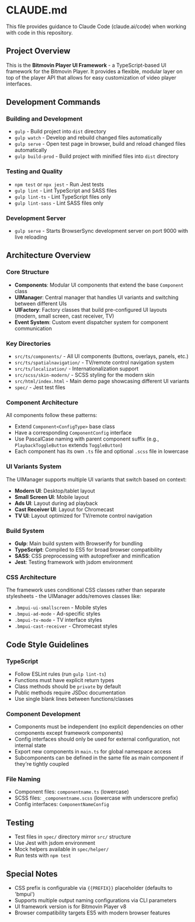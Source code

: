 # CLAUDE.md

This file provides guidance to Claude Code (claude.ai/code) when working with code in this repository.

## Project Overview

This is the **Bitmovin Player UI Framework** - a TypeScript-based UI framework for the Bitmovin Player. It provides a flexible, modular layer on top of the player API that allows for easy customization of video player interfaces.

## Development Commands

### Building and Development
- `gulp` - Build project into `dist` directory
- `gulp watch` - Develop and rebuild changed files automatically
- `gulp serve` - Open test page in browser, build and reload changed files automatically
- `gulp build-prod` - Build project with minified files into `dist` directory

### Testing and Quality
- `npm test` or `npx jest` - Run Jest tests
- `gulp lint` - Lint TypeScript and SASS files
- `gulp lint-ts` - Lint TypeScript files only
- `gulp lint-sass` - Lint SASS files only

### Development Server
- `gulp serve` - Starts BrowserSync development server on port 9000 with live reloading

## Architecture Overview

### Core Structure
- **Components**: Modular UI components that extend the base `Component` class
- **UIManager**: Central manager that handles UI variants and switching between different UIs
- **UIFactory**: Factory classes that build pre-configured UI layouts (modern, small screen, cast receiver, TV)
- **Event System**: Custom event dispatcher system for component communication

### Key Directories
- `src/ts/components/` - All UI components (buttons, overlays, panels, etc.)
- `src/ts/spatialnavigation/` - TV/remote control navigation system
- `src/ts/localization/` - Internationalization support
- `src/scss/skin-modern/` - SCSS styling for the modern skin
- `src/html/index.html` - Main demo page showcasing different UI variants
- `spec/` - Jest test files

### Component Architecture
All components follow these patterns:
- Extend `Component<ConfigType>` base class
- Have a corresponding `ComponentConfig` interface
- Use PascalCase naming with parent component suffix (e.g., `PlaybackToggleButton` extends `ToggleButton`)
- Each component has its own `.ts` file and optional `.scss` file in lowercase

### UI Variants System
The UIManager supports multiple UI variants that switch based on context:
- **Modern UI**: Desktop/tablet layout
- **Small Screen UI**: Mobile layout  
- **Ads UI**: Layout during ad playback
- **Cast Receiver UI**: Layout for Chromecast
- **TV UI**: Layout optimized for TV/remote control navigation

### Build System
- **Gulp**: Main build system with Browserify for bundling
- **TypeScript**: Compiled to ES5 for broad browser compatibility
- **SASS**: CSS preprocessing with autoprefixer and minification
- **Jest**: Testing framework with jsdom environment

### CSS Architecture
The framework uses conditional CSS classes rather than separate stylesheets - the UIManager adds/removes classes like:
- `.bmpui-ui-smallscreen` - Mobile styles
- `.bmpui-ad-mode` - Ad-specific styles
- `.bmpui-tv-mode` - TV interface styles
- `.bmpui-cast-receiver` - Chromecast styles

## Code Style Guidelines

### TypeScript
- Follow ESLint rules (run `gulp lint-ts`)
- Functions must have explicit return types
- Class methods should be `private` by default
- Public methods require JSDoc documentation
- Use single blank lines between functions/classes

### Component Development
- Components must be independent (no explicit dependencies on other components except framework components)
- Config interfaces should only be used for external configuration, not internal state
- Export new components in `main.ts` for global namespace access
- Subcomponents can be defined in the same file as main component if they're tightly coupled

### File Naming
- Component files: `componentname.ts` (lowercase)
- SCSS files: `_componentname.scss` (lowercase with underscore prefix)
- Config interfaces: `ComponentNameConfig`

## Testing
- Test files in `spec/` directory mirror `src/` structure
- Use Jest with jsdom environment
- Mock helpers available in `spec/helper/`
- Run tests with `npm test`

## Special Notes
- CSS prefix is configurable via `{{PREFIX}}` placeholder (defaults to 'bmpui')
- Supports multiple output naming configurations via CLI parameters
- UI framework version is for Bitmovin Player v8
- Browser compatibility targets ES5 with modern browser features
